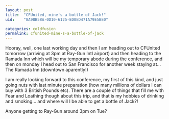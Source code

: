 ```yaml
---
layout: post
title:  "CFUnited, mine's a bottle of Jack!"
uid:	"8A98B58A-0D10-6125-ED0ED471A79E5BE0"

categories: coldfusion
permalink: cfunited-mine-s-a-bottle-of-jack
---
```

Hooray, well, one last working day and then I am heading out to CFUnited tomorrow (arriving at 3pm at Ray-Gun Intl airport) and then heading to the Ramada Inn which will be my temporary abode during the conference, and then on monday I head out to San Francisco for another week staying at... The Ramada Inn (downtown aparently!)

I am really looking forward to this conference, my first of this kind, and just going nuts with last minute preparation (how many millions of dollars I can buy with 3 British Pounds etc). There are a couple of things that fill me with Fear and Loathing though about this trip, and that is my hobbies of drinking and smoking... and where will I be able to get a bottle of Jack?!

Anyone getting to Ray-Gun around 3pm on Tue?